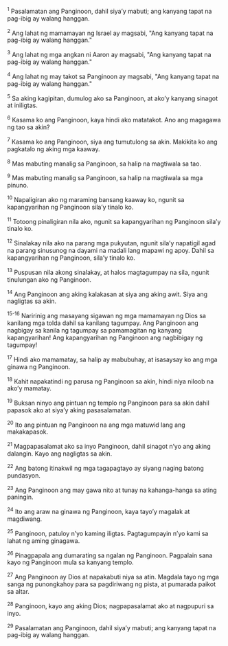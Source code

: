 <sup>1</sup>
Pasalamatan ang Panginoon, dahil siyaʼy mabuti; ang kanyang tapat na pag-ibig ay walang hanggan. 

<sup>2</sup>
Ang lahat ng mamamayan ng Israel ay magsabi, "Ang kanyang tapat na pag-ibig ay walang hanggan." 

<sup>3</sup>
Ang lahat ng mga angkan ni Aaron ay magsabi, "Ang kanyang tapat na pag-ibig ay walang hanggan." 

<sup>4</sup>
Ang lahat ng may takot sa Panginoon ay magsabi, "Ang kanyang tapat na pag-ibig ay walang hanggan." 

<sup>5</sup>
Sa aking kagipitan, dumulog ako sa Panginoon, at akoʼy kanyang sinagot at iniligtas. 

<sup>6</sup>
Kasama ko ang Panginoon, kaya hindi ako matatakot. Ano ang magagawa ng tao sa akin? 

<sup>7</sup>
Kasama ko ang Panginoon, siya ang tumutulong sa akin. Makikita ko ang pagkatalo ng aking mga kaaway. 

<sup>8</sup>
Mas mabuting manalig sa Panginoon, sa halip na magtiwala sa tao. 

<sup>9</sup>
Mas mabuting manalig sa Panginoon, sa halip na magtiwala sa mga pinuno. 

<sup>10</sup>
Napaligiran ako ng maraming bansang kaaway ko, ngunit sa kapangyarihan ng Panginoon silaʼy tinalo ko. 

<sup>11</sup>
Totoong pinaligiran nila ako, ngunit sa kapangyarihan ng Panginoon silaʼy tinalo ko. 

<sup>12</sup>
Sinalakay nila ako na parang mga pukyutan, ngunit silaʼy napatigil agad na parang sinusunog na dayami na madali lang mapawi ng apoy. Dahil sa kapangyarihan ng Panginoon, silaʼy tinalo ko. 

<sup>13</sup>
Puspusan nila akong sinalakay, at halos magtagumpay na sila, ngunit tinulungan ako ng Panginoon. 

<sup>14</sup>
Ang Panginoon ang aking kalakasan at siya ang aking awit. Siya ang nagligtas sa akin.

<sup>15-16</sup>
Naririnig ang masayang sigawan ng mga mamamayan ng Dios sa kanilang mga tolda dahil sa kanilang tagumpay. Ang Panginoon ang nagbigay sa kanila ng tagumpay sa pamamagitan ng kanyang kapangyarihan! Ang kapangyarihan ng Panginoon ang nagbibigay ng tagumpay! 

<sup>17</sup>
Hindi ako mamamatay, sa halip ay mabubuhay, at isasaysay ko ang mga ginawa ng Panginoon. 

<sup>18</sup>
Kahit napakatindi ng parusa ng Panginoon sa akin, hindi niya niloob na akoʼy mamatay. 

<sup>19</sup>
Buksan ninyo ang pintuan ng templo ng Panginoon para sa akin dahil papasok ako at siyaʼy aking pasasalamatan. 

<sup>20</sup>
Ito ang pintuan ng Panginoon na ang mga matuwid lang ang makakapasok. 

<sup>21</sup>
Magpapasalamat ako sa inyo Panginoon, dahil sinagot nʼyo ang aking dalangin. Kayo ang nagligtas sa akin. 

<sup>22</sup>
Ang batong itinakwil ng mga tagapagtayo ay siyang naging batong pundasyon. 

<sup>23</sup>
Ang Panginoon ang may gawa nito at tunay na kahanga-hanga sa ating paningin. 

<sup>24</sup>
Ito ang araw na ginawa ng Panginoon, kaya tayoʼy magalak at magdiwang. 

<sup>25</sup>
Panginoon, patuloy nʼyo kaming iligtas. Pagtagumpayin nʼyo kami sa lahat ng aming ginagawa. 

<sup>26</sup>
Pinagpapala ang dumarating sa ngalan ng Panginoon. Pagpalain sana kayo ng Panginoon mula sa kanyang templo. 

<sup>27</sup>
Ang Panginoon ay Dios at napakabuti niya sa atin. Magdala tayo ng mga sanga ng punongkahoy para sa pagdiriwang ng pista, at pumarada paikot sa altar. 

<sup>28</sup>
Panginoon, kayo ang aking Dios; nagpapasalamat ako at nagpupuri sa inyo. 

<sup>29</sup>
Pasalamatan ang Panginoon, dahil siyaʼy mabuti; ang kanyang tapat na pag-ibig ay walang hanggan.